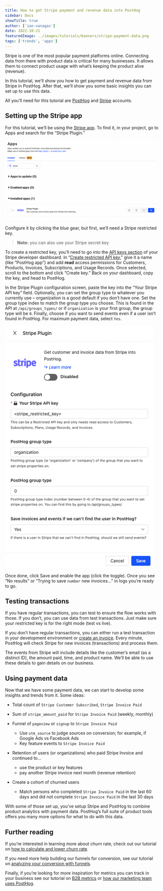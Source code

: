 ```yaml
---
title: How to get Stripe payment and revenue data into PostHog
sidebar: Docs
showTitle: true
author: ['ian-vanagas']
date: 2022-10-21
featuredImage: ../images/tutorials/banners/stripe-payment-data.png
tags: ['trends', 'apps']
---
```

Stripe is one of the most popular payment platforms online. Connecting data from there with product data is critical for many businesses. It allows them to connect product usage with what’s keeping the product alive (revenue).

In this tutorial, we’ll show you how to get payment and revenue data from Stripe in PostHog. After that, we’ll show you some basic insights you can set up to use this data.

All you’ll need for this tutorial are [PostHog](/signup) and [Stripe](https://stripe.com/) accounts.

## Setting up the Stripe app

For this tutorial, we’ll be using the [Stripe app](https://github.com/PostHog/stripe-plugin). To find it, in your project, go to Apps and search for the “Stripe Plugin.”

![Stripe app listing](../images/tutorials/stripe-payment-data/stripe-app.png)

Configure it by clicking the blue gear, but first, we’ll need a Stripe restricted key.

> **Note:** you can also use your Stripe secret key

To create a restricted key, you’ll need to go into the [API keys section](https://dashboard.stripe.com/apikeys) of your Stripe developer dashboard. In “[Create restricted API key](https://dashboard.stripe.com/apikeys/create),” give it a name (like “PostHog app”) and add **read** access permissions for Customers, Products, Invoices, Subscriptions, and Usage Records. Once selected, scroll to the bottom and click “Create key.” Back on your dashboard, copy the key, and head to PostHog.

In the Stripe Plugin configuration screen, paste the key into the “Your Stripe API key” field. Optionally, you can set the group type to whatever you currently use – organization is a good default if you don’t have one. Set the group type index to match the group type you choose. This is found in the API at `/api/groups_types/` or if `organization` is your first group, the group type will be `0`. Finally, choose if you want to send events even if a user isn’t found in PostHog. For maximum payment data, select `Yes`.

![Stripe app config](../images/tutorials/stripe-payment-data/stripe-config.png)

Once done, click Save and enable the app (click the toggle). Once you see “No results” or “Trying to save `number` new invoices...” in logs you’re ready to go.

## Testing transactions

If you have regular transactions, you can test to ensure the flow works with those. If you don’t, you can use data from test transactions. Just make sure your restricted key is for the right mode (test vs live).

If you don’t have regular transactions, you can either run a test transaction in your development environment or [create an invoice](https://dashboard.stripe.com/invoices). Every minute, PostHog will check Stripe for new invoices (transactions) and process them.

The events from Stripe will include details like the customer’s email (as a distinct ID), the amount paid, time, and product name. We’ll be able to use these details to gain details on our business.

## Using payment data

Now that we have some payment data, we can start to develop some insights and trends from it. Some ideas:

- Total count of `Stripe Customer Subscribed`, `Stripe Invoice Paid`

- Sum of `stripe_amount_paid` for `Stripe Invoice Paid` (weekly, monthly)

- Funnel of `pageview` or `signup` to `Stripe Invoice Paid`
    - Use `utm_source` to judge sources on conversion; for example, if Google Ads vs Facebook Ads
    - Key feature events to `Stripe Invoice Paid`

- Retention of users (or organizations) who paid Stripe Invoice and continued to…
    - use the product or key features
    - pay another Stripe invoice next month (revenue retention)

- Create a cohort of churned users
    - Match persons who completed `Stripe Invoice Paid` in the last 60 days and did not complete `Stripe Invoice Paid` in the last 30 days

With some of those set up, you’ve setup Stripe and PostHog to combine product analytics with payment data. PostHog’s full suite of product tools offers you many more options for what to do with this data.

## Further reading

If you’re interested in learning more about churn rate, check out our tutorial on [how to calculate and lower churn rate](/tutorials/churn-rate).

If you need more help building our funnels for conversion, see our tutorial on [analyzing your conversion with funnels](/tutorials/funnels).

Finally, if you’re looking for more inspiration for metrics you can track in your business see our tutorial on [B2B metrics](/tutorials/metrics-tutorial) or [how our marketing team uses PostHog](/blog/posthog-marketing).

<TracksCTA/>
